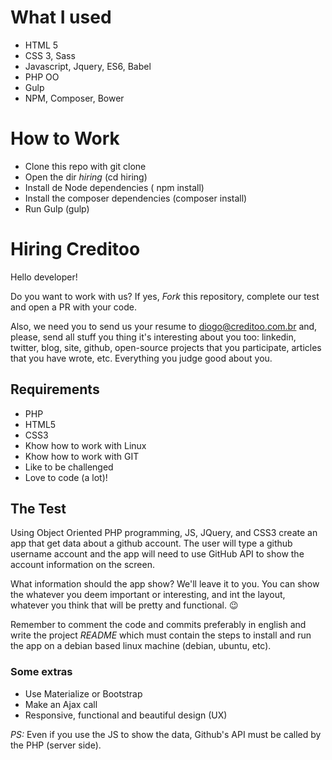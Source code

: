 # What I used

- HTML 5
- CSS 3, Sass
- Javascript, Jquery, ES6, Babel
- PHP OO
- Gulp
- NPM, Composer, Bower


# How to Work

 - Clone this repo with git clone
 - Open the dir *hiring* (cd hiring)
 - Install de Node dependencies ( npm install)
 - Install the composer dependencies (composer install)
 - Run Gulp (gulp)





# Hiring Creditoo

Hello developer! 

Do you want to work with us? If yes, *Fork* this repository, complete our test and open a PR with your code.

Also, we need you to send us your resume to diogo@creditoo.com.br and, please, send all stuff you thing it's interesting about you too: linkedin, twitter, blog, site, github, open-source projects that you participate, articles that you have wrote, etc. Everything you judge good about you.


## Requirements

- PHP
- HTML5
- CSS3
- Khow how to work with Linux
- Khow how to work with GIT
- Like to be challenged
- Love to code (a lot)!


## The Test

Using Object Oriented PHP programming, JS, JQuery, and CSS3 create an app that get data about a github account. The user will type a github username account and the app will need to use GitHub API to show the account information on the screen. 

What information should the app show? We'll leave it to you. You can show the whatever you deem important or interesting, and int the layout, whatever you think that will be pretty and functional. :wink: 

Remember to comment the code and commits preferably in english and write the project *README* which must contain the steps to install and run the app on a debian based linux machine (debian, ubuntu, etc).


### Some extras

- Use Materialize or Bootstrap
- Make an Ajax call
- Responsive, functional and beautiful design (UX)

*PS:* Even if you use the JS to show the data, Github's API must be called by the PHP (server side).
